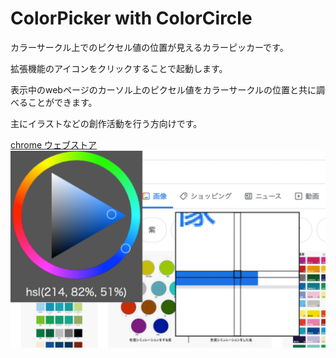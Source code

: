 # ColorPicker with ColorCircle

カラーサークル上でのピクセル値の位置が見えるカラーピッカーです。

拡張機能のアイコンをクリックすることで起動します。

表示中のwebページのカーソル上のピクセル値をカラーサークルの位置と共に調べることができます。

主にイラストなどの創作活動を行う方向けです。

[chrome ウェブストア](https://chrome.google.com/webstore/detail/colorpicker-with-colorcir/ibpfjoicndbgalmjigfplcdjoabhdmnh)
![](image/1280_800.png)

